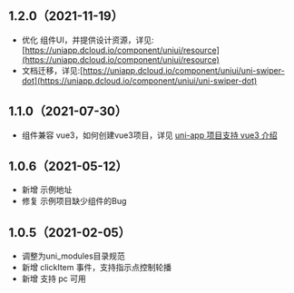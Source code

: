 ## 1.2.0（2021-11-19）
- 优化 组件UI，并提供设计资源，详见:[https://uniapp.dcloud.io/component/uniui/resource](https://uniapp.dcloud.io/component/uniui/resource)
- 文档迁移，详见:[https://uniapp.dcloud.io/component/uniui/uni-swiper-dot](https://uniapp.dcloud.io/component/uniui/uni-swiper-dot)
## 1.1.0（2021-07-30）
- 组件兼容 vue3，如何创建vue3项目，详见 [uni-app 项目支持 vue3 介绍](https://ask.dcloud.net.cn/article/37834)
## 1.0.6（2021-05-12）
- 新增 示例地址
- 修复 示例项目缺少组件的Bug
## 1.0.5（2021-02-05）
- 调整为uni_modules目录规范
- 新增 clickItem 事件，支持指示点控制轮播
- 新增 支持 pc 可用
